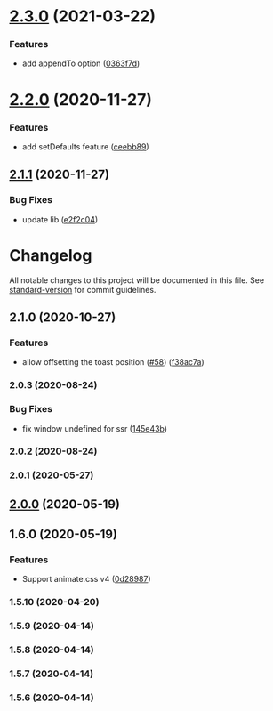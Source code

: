 # [2.3.0](https://github.com/rfoel/bulma-toast/compare/v2.2.0...v2.3.0) (2021-03-22)


### Features

* add appendTo option ([0363f7d](https://github.com/rfoel/bulma-toast/commit/0363f7dbbd66016118376e7e108dd58c69045fd3))

# [2.2.0](https://github.com/rfoel/bulma-toast/compare/v2.1.0...v2.2.0) (2020-11-27)


### Features

* add setDefaults feature ([ceebb89](https://github.com/rfoel/bulma-toast/commit/ceebb8950e5d6f22d29e007115ecf5aa89b5065c))

## [2.1.1](https://github.com/rfoel/bulma-toast/compare/v2.1.0...v2.1.1) (2020-11-27)


### Bug Fixes

* update lib ([e2f2c04](https://github.com/rfoel/bulma-toast/commit/e2f2c044ab4a0e4ca2f51aafc951f1e6985699f3))

# Changelog

All notable changes to this project will be documented in this file. See [standard-version](https://github.com/conventional-changelog/standard-version) for commit guidelines.

## 2.1.0 (2020-10-27)


### Features

* allow offsetting the toast position ([#58](https://github.com/rfoel/bulma-toast/issues/58)) ([f38ac7a](https://github.com/rfoel/bulma-toast/commit/f38ac7a9b4a274f78cc8d98f47a45f6d4807288a))

### 2.0.3 (2020-08-24)


### Bug Fixes

* fix window undefined for ssr ([145e43b](https://github.com/rfoel/bulma-toast/commit/145e43b7388ea235eae1f1366591bb95f64fd387))

### 2.0.2 (2020-08-24)

### 2.0.1 (2020-05-27)

## [2.0.0](https://github.com/rfoel/bulma-toast/compare/v1.6.0...v2.0.0) (2020-05-19)

## 1.6.0 (2020-05-19)


### Features

* Support animate.css v4 ([0d28987](https://github.com/rfoel/bulma-toast/commit/0d289870c0afbe3eebef8b5aead55493effacd58))

### 1.5.10 (2020-04-20)

### 1.5.9 (2020-04-14)

### 1.5.8 (2020-04-14)

### 1.5.7 (2020-04-14)

### 1.5.6 (2020-04-14)
